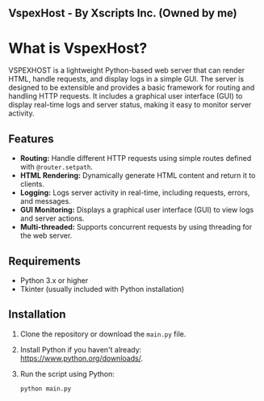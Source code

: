 VspexHost - By Xscripts Inc. (Owned by me)
--------------------------------------------------
 # What is VspexHost?

VSPEXHOST is a lightweight Python-based web server that can render HTML, handle requests, and display logs in a simple GUI. The server is designed to be extensible and provides a basic framework for routing and handling HTTP requests. It includes a graphical user interface (GUI) to display real-time logs and server status, making it easy to monitor server activity.

## Features
- **Routing:** Handle different HTTP requests using simple routes defined with `@router.setpath`.
- **HTML Rendering:** Dynamically generate HTML content and return it to clients.
- **Logging:** Logs server activity in real-time, including requests, errors, and messages.
- **GUI Monitoring:** Displays a graphical user interface (GUI) to view logs and server actions.
- **Multi-threaded:** Supports concurrent requests by using threading for the web server.

## Requirements
- Python 3.x or higher
- Tkinter (usually included with Python installation)
  
## Installation

1. Clone the repository or download the `main.py` file.
2. Install Python if you haven't already: https://www.python.org/downloads/.
3. Run the script using Python:
   
   ```bash
   python main.py
